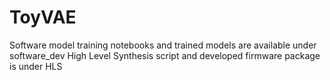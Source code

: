# ToyVAE
Software model training notebooks and trained models are available under software\_dev
High Level Synthesis script and developed firmware package is under HLS
